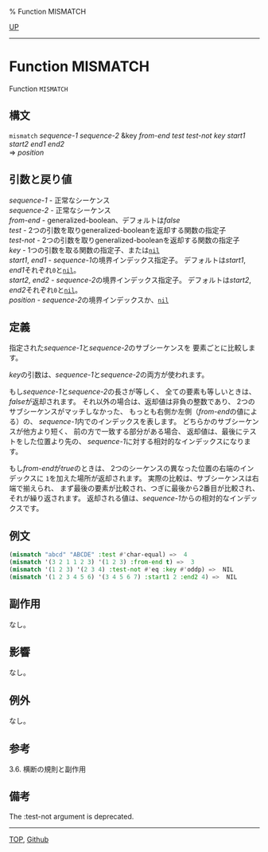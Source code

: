 % Function MISMATCH

[UP](17.3.html)  

---

# Function MISMATCH


Function `MISMATCH`


## 構文

`mismatch` *sequence-1* *sequence-2*
 &key *from-end* *test* *test-not* *key* *start1* *start2* *end1* *end2*  
=> *position*


## 引数と戻り値

*sequence-1* - 正常なシーケンス  
*sequence-2* - 正常なシーケンス  
*from-end* - generalized-boolean、デフォルトは*false*  
*test* - 2つの引数を取りgeneralized-booleanを返却する関数の指定子  
*test-not* - 2つの引数を取りgeneralized-booleanを返却する関数の指定子  
*key* - 1つの引数を取る関数の指定子、または[`nil`](5.3.nil-variable.html)  
*start1*, *end1* - *sequence-1*の境界インデックス指定子。
デフォルトは*start1*, *end1*それぞれ`0`と[`nil`](5.3.nil-variable.html)。  
*start2*, *end2* - *sequence-2*の境界インデックス指定子。
デフォルトは*start2*, *end2*それぞれ`0`と[`nil`](5.3.nil-variable.html)。  
*position* - *sequence-2*の境界インデックスか、[`nil`](5.3.nil-variable.html)


## 定義

指定された*sequence-1*と*sequence-2*のサブシーケンスを
要素ごとに比較します。

*key*の引数は、*sequence-1*と*sequence-2*の両方が使われます。

もし*sequence-1*と*sequence-2*の長さが等しく、
全ての要素も等しいときは、*false*が返却されます。
それ以外の場合は、返却値は非負の整数であり、
2つのサブシーケンスがマッチしなかった、
もっとも右側か左側（*from-end*の値による）の、
*sequence-1*内でのインデックスを表します。
どちらかのサブシーケンスが他方より短く、
前の方で一致する部分がある場合、
返却値は、最後にテストをした位置より先の、
*sequence-1*に対する相対的なインデックスになります。

もし*from-end*が*true*のときは、
2つのシーケンスの異なった位置の右端のインデックスに
`1`を加えた場所が返却されます。
実際の比較は、サブシーケンスは右端で揃えられ、
まず最後の要素が比較され、つぎに最後から2番目が比較され、
それが繰り返されます。
返却される値は、*sequence-1*からの相対的なインデックスです。


## 例文

```lisp
(mismatch "abcd" "ABCDE" :test #'char-equal) =>  4
(mismatch '(3 2 1 1 2 3) '(1 2 3) :from-end t) =>  3
(mismatch '(1 2 3) '(2 3 4) :test-not #'eq :key #'oddp) =>  NIL
(mismatch '(1 2 3 4 5 6) '(3 4 5 6 7) :start1 2 :end2 4) =>  NIL 
```


## 副作用

なし。


## 影響

なし。


## 例外

なし。


## 参考

3.6. 横断の規則と副作用


## 備考

The :test-not argument is deprecated.


---
[TOP](index.html),  [Github](https://github.com/nptcl/npt-japanese)

